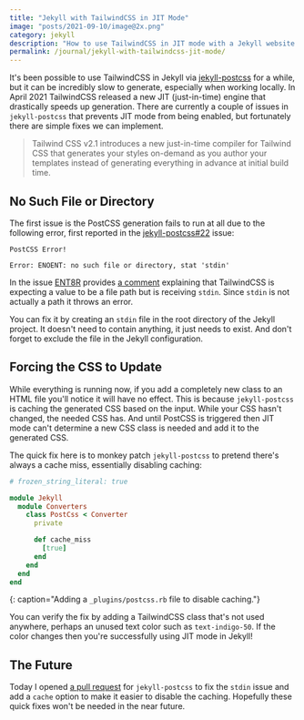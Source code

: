 ```yaml
---
title: "Jekyll with TailwindCSS in JIT Mode"
image: "posts/2021-09-10/image@2x.png"
category: jekyll
description: "How to use TailwindCSS in JIT mode with a Jekyll website."
permalink: /journal/jekyll-with-tailwindcss-jit-mode/
---
```


It's been possible to use TailwindCSS in Jekyll via [jekyll-postcss][] for a
while, but it can be incredibly slow to generate, especially when working
locally. In April 2021 TailwindCSS released a new JIT (just-in-time) engine that
drastically speeds up generation. There are currently a couple of issues in
`jekyll-postcss` that prevents JIT mode from being enabled, but fortunately
there are simple fixes we can implement.

> Tailwind CSS v2.1 introduces a new just-in-time compiler for Tailwind CSS that
> generates your styles on-demand as you author your templates instead of
> generating everything in advance at initial build time.

## No Such File or Directory

The first issue is the PostCSS generation fails to run at all due to the
following error, first reported in the [jekyll-postcss#22][] issue:

```
PostCSS Error!

Error: ENOENT: no such file or directory, stat 'stdin'
```

In the issue [ENT8R](https://github.com/ENT8R) provides [a comment][] explaining
that TailwindCSS is expecting a value to be a file path but is receiving
`stdin`. Since `stdin` is not actually a path it throws an error.

You can fix it by creating an `stdin` file in the root directory of the Jekyll
project. It doesn't need to contain anything, it just needs to exist. And don't
forget to exclude the file in the Jekyll configuration.

## Forcing the CSS to Update

While everything is running now, if you add a completely new class to an HTML
file you'll notice it will have no effect. This is because `jekyll-postcss` is
caching the generated CSS based on the input. While your CSS hasn't changed, the
needed CSS has. And until PostCSS is triggered then JIT mode can't determine a
new CSS class is needed and add it to the generated CSS.

The quick fix here is to monkey patch `jekyll-postcss` to pretend there's always
a cache miss, essentially disabling caching:

```ruby
# frozen_string_literal: true

module Jekyll
  module Converters
    class PostCss < Converter
      private

      def cache_miss
        [true]
      end
    end
  end
end
```
{: caption="Adding a `_plugins/postcss.rb` file to disable caching."}

You can verify the fix by adding a TailwindCSS class that's not used anywhere,
perhaps an unused text color such as `text-indigo-50`. If the color changes then
you're successfully using JIT mode in Jekyll!

## The Future

Today I opened [a pull request][] for `jekyll-postcss` to fix the `stdin` issue
and add a `cache` option to make it easier to disable the caching. Hopefully
these quick fixes won't be needed in the near future.

[jekyll-postcss]: https://github.com/mhanberg/jekyll-postcss
[jekyll-postcss#22]: https://github.com/mhanberg/jekyll-postcss/issues/22
[a comment]: https://github.com/mhanberg/jekyll-postcss/issues/22#issuecomment-903290240
[standard input]: https://en.wikipedia.org/wiki/Standard_streams
[a pull request]: https://github.com/mhanberg/jekyll-postcss/pull/32
